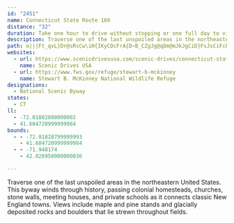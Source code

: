 ```yaml
---
id: "2451"
name: Connecticut State Route 169
distance: "32"
duration: Take one hour to drive without stopping or one full day to visit places along the byway.
description: Traverse one of the last unspoiled areas in the northeastern United States. This byway winds through history, passing colonial homesteads, churches, stone walls, meeting houses, and private schools as it connects classic New England towns. Views include maple and pine stands and glacially deposited rocks and boulders that lie strewn throughout fields.
path: o|||Ft_qvL}Dr@sRsCw\iH{IKyCDcFrA{D~B_CZgJg@qDm@mJkJgCiD}FsJsCiFcPk]a@iAyAiEmAmBcEeKyBaF}E{ImDaEeMeMcCwC}@w@oEkByAaA{B_C_ImHkBuAeEyDsBsAo@kAyAyA}AaDaG{ImLuM{LeGgEuFaIiJyFsHuCmFeCuIcAwAe@YaASaBCuHb@sC_@}KmEkFcB}C[qIW_Fs@kIaEyAa@y@EwFFwEXsDr@_CVmC?wIc@{Fb@}@XiALkAEmAu@a@e@kGaM_BaCoOmNcBy@o@MiBIi@DoM~BgQ~BsFdBiFlCiDd@eADgAQiBXsBx@gKhJ_C|@aEj@}Cc@eKiD}FqFiE{CcDeAeGwAmBIqACaAJeAV_@TmGr@yR|DcF`BgCPaFNkBTeIlCiCl@aDe@wMq@uAM_FaA_GsBuMeGoCaB_GwC}F{BaJmHsCy@yBKoAJkJxAoAJyMQuAEqB_@sCmBiCeCwEoFcD_DoA{@qGsDiKqCiK{@iBZwDvAcFn@cF^wBB}@SiBs@iEqBqG{DsJsEiAYaEYaHEo@QmDEq]sBiAHsAIwHaA}[gGmBQi@_@gGaB{X_IWGg@SgJkCaOaFsP{E_DC{JPmFScBJuo@_HcEGeJvDaOpEeGzA{LxBuD~AkBjAiDrCe@l@qI~HsElAqTtI}HlCgIxAySrAwU|@gONsrAP}\d@}QCal@^oO?w]h@eMxAoA^wFt@_A^mCvCO`@s@fESj@o@f@k@HqIFwFWiCy@wDs@cFm@gDKwC_@qKRkRBYFcBEqJ\_G@yBDu@?}BD}F?cGH}DF}IXaDK__@MeDq@oAs@gTeImEsAiF_CsB{AkIuAcAEaCReDl@uA@q@GkBgA[_@{QoJq@K}QFq]~CmG^iBA{Kk@aZZeIZ{HL_BDaFVQ?QAECIC][{ClCuBdBy@~@wIvEgFfE}CtEwLlL_@d@m@lAoBjd@QhAc@|@_GlF_@f@oAr@eQdGaCtA_LlQcBfGs@pAwAnB}A~A{BxAwC~@}XxDuL~CcE|AwRrKsG~CmIzFoQhK{CpAaR~F{HxCmFxAmClA{d@|PsAp@uHxC}FfAaJx@iBF}FUuB^eHnC}D~B_AXkGzCyARsDJkOSy@KcAh@e@F}@GOOiBGqC@}AToCl@aQhGoLrAsThBaFzB_B`BuDdDkDjCqOnJmPlJoAl@mDjA_Ez@qJ^{IjAwEd@
websites:
  - url: https://www.scenicdrivesusa.com/scenic-drives/connecticut-state-route-169/
    name: Scenic Drives USA
  - url: https://www.fws.gov/refuge/stewart-b-mckinney
    name: Stewart B. McKinney National Wildlife Refuge
designations:
  - National Scenic Byway
states:
  - CT
ll:
  - -72.01802800000002
  - 41.604720999999984
bounds:
  - - -72.01828799999993
    - 41.604720999999984
  - - -71.948174
    - 42.026958000000036

---
```


Traverse one of the last unspoiled areas in the northeastern United States. This byway winds through history, passing colonial homesteads, churches, stone walls, meeting houses, and private schools as it connects classic New England towns. Views include maple and pine stands and glacially deposited rocks and boulders that lie strewn throughout fields.
